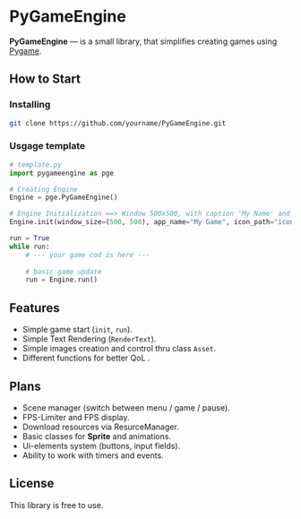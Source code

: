 # PyGameEngine

**PyGameEngine** — is a small library, that simplifies creating games using [Pygame](https://www.pygame.org/).  

##  How to Start

### Installing

```bash
git clone https://github.com/yourname/PyGameEngine.git
```

### Usgage template

```python
# template.py
import pygameengine as pge

# Creating Engine
Engine = pge.PyGameEngine()

# Engine Initialization ==> Window 500x500, with caption 'My Name' and icon.
Engine.init(window_size=(500, 500), app_name="My Game", icon_path="icon.png")

run = True
while run:
    # --- your game cod is here ---
    
    # basic game update  
    run = Engine.run()
```

## Features

* Simple game start (`init`, `run`).
* Simple Text Rendering (`RenderText`).
* Simple images creation and control thru class `Asset`.
* Different functions for better QoL .

## Plans

* Scene manager (switch between menu / game / pause).
* FPS-Limiter and FPS display.
* Download resources via ResurceManager.
* Basic classes for **Sprite** and animations.
* Ui-elements system (buttons, input fields).
* Ability to work with timers and events.

## License

This library is free to use.